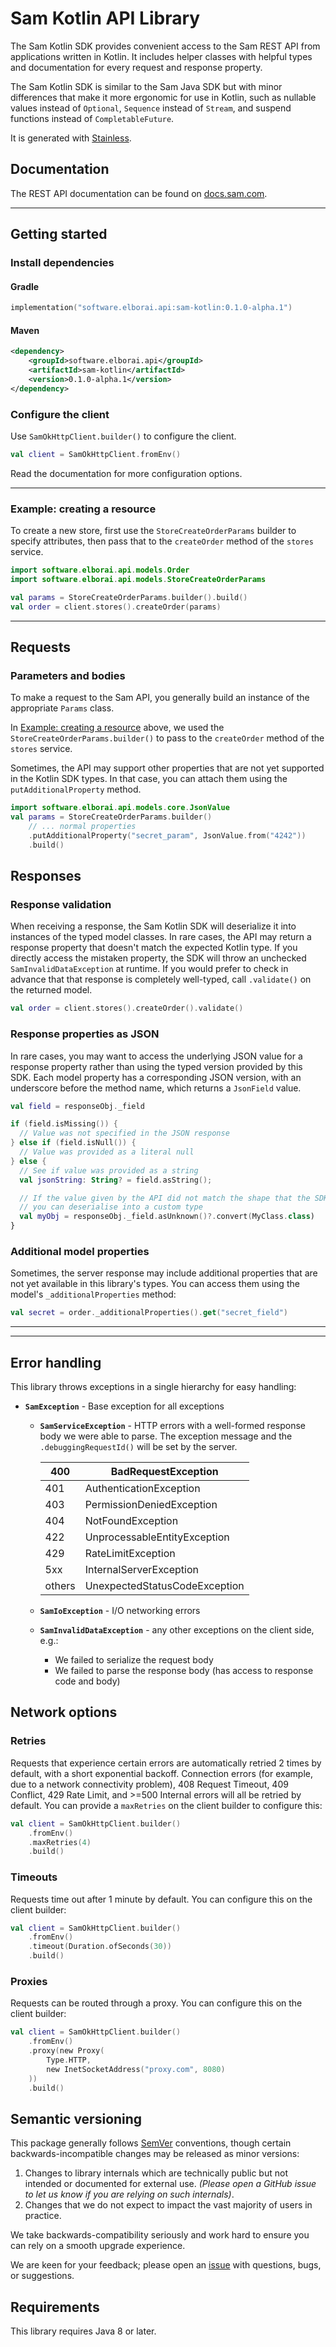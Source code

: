 # Sam Kotlin API Library

The Sam Kotlin SDK provides convenient access to the Sam REST API from applications written in Kotlin. It includes helper classes with helpful types and documentation for every request and response property.

The Sam Kotlin SDK is similar to the Sam Java SDK but with minor differences that make it more ergonomic for use in Kotlin, such as nullable values instead of `Optional`, `Sequence` instead of `Stream`, and suspend functions instead of `CompletableFuture`.

It is generated with [Stainless](https://www.stainlessapi.com/).

## Documentation

The REST API documentation can be found on [docs.sam.com](https://docs.sam.com).

---

## Getting started

### Install dependencies

#### Gradle

<!-- x-release-please-start-version -->

```kotlin
implementation("software.elborai.api:sam-kotlin:0.1.0-alpha.1")
```

#### Maven

```xml
<dependency>
    <groupId>software.elborai.api</groupId>
    <artifactId>sam-kotlin</artifactId>
    <version>0.1.0-alpha.1</version>
</dependency>
```

<!-- x-release-please-end -->

### Configure the client

Use `SamOkHttpClient.builder()` to configure the client.

```kotlin
val client = SamOkHttpClient.fromEnv()
```

Read the documentation for more configuration options.

---

### Example: creating a resource

To create a new store, first use the `StoreCreateOrderParams` builder to specify attributes,
then pass that to the `createOrder` method of the `stores` service.

```kotlin
import software.elborai.api.models.Order
import software.elborai.api.models.StoreCreateOrderParams

val params = StoreCreateOrderParams.builder().build()
val order = client.stores().createOrder(params)
```

---

## Requests

### Parameters and bodies

To make a request to the Sam API, you generally build an instance of the appropriate `Params` class.

In [Example: creating a resource](#example-creating-a-resource) above, we used the `StoreCreateOrderParams.builder()` to pass to
the `createOrder` method of the `stores` service.

Sometimes, the API may support other properties that are not yet supported in the Kotlin SDK types. In that case,
you can attach them using the `putAdditionalProperty` method.

```kotlin
import software.elborai.api.models.core.JsonValue
val params = StoreCreateOrderParams.builder()
    // ... normal properties
    .putAdditionalProperty("secret_param", JsonValue.from("4242"))
    .build()
```

## Responses

### Response validation

When receiving a response, the Sam Kotlin SDK will deserialize it into instances of the typed model classes. In rare cases, the API may return a response property that doesn't match the expected Kotlin type. If you directly access the mistaken property, the SDK will throw an unchecked `SamInvalidDataException` at runtime. If you would prefer to check in advance that that response is completely well-typed, call `.validate()` on the returned model.

```kotlin
val order = client.stores().createOrder().validate()
```

### Response properties as JSON

In rare cases, you may want to access the underlying JSON value for a response property rather than using the typed version provided by
this SDK. Each model property has a corresponding JSON version, with an underscore before the method name, which returns a `JsonField` value.

```kotlin
val field = responseObj._field

if (field.isMissing()) {
  // Value was not specified in the JSON response
} else if (field.isNull()) {
  // Value was provided as a literal null
} else {
  // See if value was provided as a string
  val jsonString: String? = field.asString();

  // If the value given by the API did not match the shape that the SDK expects
  // you can deserialise into a custom type
  val myObj = responseObj._field.asUnknown()?.convert(MyClass.class)
}
```

### Additional model properties

Sometimes, the server response may include additional properties that are not yet available in this library's types. You can access them using the model's `_additionalProperties` method:

```kotlin
val secret = order._additionalProperties().get("secret_field")
```

---

---

## Error handling

This library throws exceptions in a single hierarchy for easy handling:

- **`SamException`** - Base exception for all exceptions

  - **`SamServiceException`** - HTTP errors with a well-formed response body we were able to parse. The exception message and the `.debuggingRequestId()` will be set by the server.

    | 400    | BadRequestException           |
    | ------ | ----------------------------- |
    | 401    | AuthenticationException       |
    | 403    | PermissionDeniedException     |
    | 404    | NotFoundException             |
    | 422    | UnprocessableEntityException  |
    | 429    | RateLimitException            |
    | 5xx    | InternalServerException       |
    | others | UnexpectedStatusCodeException |

  - **`SamIoException`** - I/O networking errors
  - **`SamInvalidDataException`** - any other exceptions on the client side, e.g.:
    - We failed to serialize the request body
    - We failed to parse the response body (has access to response code and body)

## Network options

### Retries

Requests that experience certain errors are automatically retried 2 times by default, with a short exponential backoff. Connection errors (for example, due to a network connectivity problem), 408 Request Timeout, 409 Conflict, 429 Rate Limit, and >=500 Internal errors will all be retried by default.
You can provide a `maxRetries` on the client builder to configure this:

```kotlin
val client = SamOkHttpClient.builder()
    .fromEnv()
    .maxRetries(4)
    .build()
```

### Timeouts

Requests time out after 1 minute by default. You can configure this on the client builder:

```kotlin
val client = SamOkHttpClient.builder()
    .fromEnv()
    .timeout(Duration.ofSeconds(30))
    .build()
```

### Proxies

Requests can be routed through a proxy. You can configure this on the client builder:

```kotlin
val client = SamOkHttpClient.builder()
    .fromEnv()
    .proxy(new Proxy(
        Type.HTTP,
        new InetSocketAddress("proxy.com", 8080)
    ))
    .build()
```

## Semantic versioning

This package generally follows [SemVer](https://semver.org/spec/v2.0.0.html) conventions, though certain backwards-incompatible changes may be released as minor versions:

1. Changes to library internals which are technically public but not intended or documented for external use. _(Please open a GitHub issue to let us know if you are relying on such internals)_.
2. Changes that we do not expect to impact the vast majority of users in practice.

We take backwards-compatibility seriously and work hard to ensure you can rely on a smooth upgrade experience.

We are keen for your feedback; please open an [issue](https://www.github.com/DefinitelyATestOrg/sam-kotlin/issues) with questions, bugs, or suggestions.

## Requirements

This library requires Java 8 or later.
